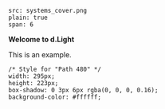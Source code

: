 ```image
src: systems_cover.png
plain: true
span: 6
```

**Welcome to d.Light**

This is an example.


```code
/* Style for "Path 480" */
width: 295px;
height: 223px;
box-shadow: 0 3px 6px rgba(0, 0, 0, 0.16);
background-color: #ffffff;
```